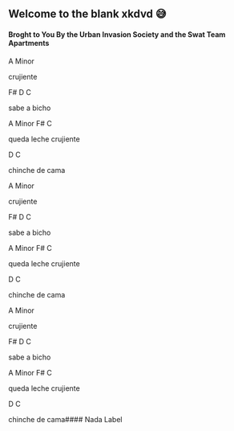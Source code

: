 ## Welcome to the blank xkdvd 😅

#### Broght to You By the Urban Invasion Society and the Swat Team Apartments
A Minor

crujiente

F#   D C

sabe a bicho

A Minor F#  C

queda leche crujiente

D       C

chinche de cama


A Minor

crujiente

F#   D C

sabe a bicho

A Minor F#  C

queda leche crujiente

D       C

chinche de cama


A Minor

crujiente

F#   D C

sabe a bicho

A Minor F#  C

queda leche crujiente

D       C

chinche de cama#### Nada Label




